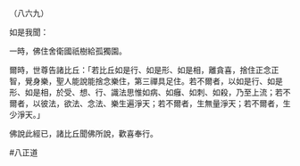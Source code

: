 （八六九）

如是我聞：

一時，佛住舍衛國祇樹給孤獨園。

爾時，世尊告諸比丘：「若比丘如是行、如是形、如是相，離貪喜，捨住正念正智，覺身樂，聖人能說能捨念樂住，第三禪具足住。若不爾者，以如是行、如是形、如是相，於受、想、行、識法思惟如病、如癰、如刺、如殺，乃至上流；若不爾者，以彼法，欲法、念法、樂生遍淨天；若不爾者，生無量淨天；若不爾者，生少淨天。」

佛說此經已，諸比丘聞佛所說，歡喜奉行。



#八正道
